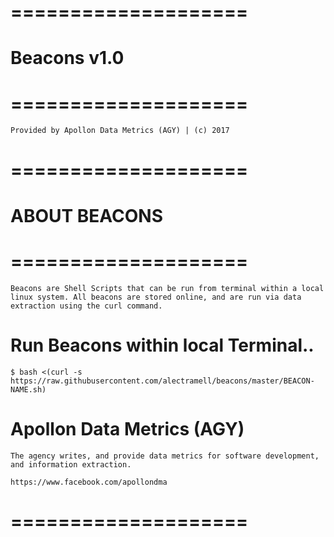 # ====================
# Beacons v1.0
# ====================

	Provided by Apollon Data Metrics (AGY) | (c) 2017

# ====================
# ABOUT BEACONS
# ====================

	Beacons are Shell Scripts that can be run from terminal within a local linux system. All beacons are stored online, and are run via data extraction using the curl command.

# Run Beacons within local Terminal..

	$ bash <(curl -s https://raw.githubusercontent.com/alectramell/beacons/master/BEACON-NAME.sh)

# Apollon Data Metrics (AGY)

	The agency writes, and provide data metrics for software development, and information extraction.

	https://www.facebook.com/apollondma

# ====================
